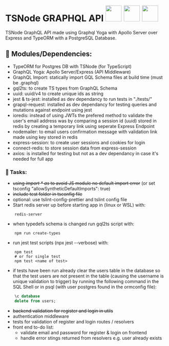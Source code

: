# TSNode GRAPHQL API <img src="https://user-images.githubusercontent.com/841294/53402609-b97a2180-39ba-11e9-8100-812bab86357c.png" height="50" /> <img src="https://github.com/graphql/graphql-spec/blob/master/resources/GraphQL%20Logo.svg" height="50" /> <img src="https://raw.githubusercontent.com/remojansen/logo.ts/master/ts.png" height="50" />

TSNode GraphQL API made using Graphql Yoga with Apollo Server over Express and TypeORM with a PostgreSQL Database.

## :floppy_disk: Modules/Dependencies:
- TypeORM for Postgres DB with TSNode (for TypeScript)
- GraphQL Yoga: Apollo Server/Express (API Middleware)
- GraphQL Import: statically import GQL Schema files at build time (must be .graphql)
- gql2ts: to create TS types from GraphQL Schema
- uuid: uuid/v4 to create unique ids as string
- jest & ts-jest: installed as dev dependancy to run tests in "./tests/"
- grapql-request: installed as dev dependancy for testing queries and mutations against endpoint using jest
- ioredis: instead of using JWTs the prefered method to validate the user's email address was by comparing a session id (uuid) stored in redis by creating a temporary link using seperate Express Endpoint
- nodemailer: to email users confirmation message with validation link made using key stored in redis
- express-session: to create user sessions and cookies for login
- connect-redis: to store session data from express-session
- axios: is installed for testing but not as a dev dependancy in case it's needed for full app

### :memo: Tasks:
- ~~using *import * as* to avoid JS module no default import error~~ (or set tsconfig "allowSyntheticDefaultImports": true)
- ~~include test folder in tsconfig file~~
- optional: use tslint-config-prettier and tslint config file
- Start redis server up before starting app in (linux or WSL) with:
```
    redis-server
```
- when typedefs schema is changed run gql2ts script with: 
```
    npm run create-types
```
- run jest test scripts (npx jest --verbose) with:
```
    npm test 
    # or for single test
    npm test <name of test>
```
- if tests have been run already clear the users table in the database so that the test users are not present in the table (causing the username is unique validation to trigger) by running the following command in the SQL Shell or in psql (with user postgres found in the ormconfig file):
```sql
    \c database
    delete from users;
``` 
- ~~backend validation for register and login in utils~~
- authentication middleware
- tests for validation of register and login routes / resolvers
- front end to-do list:
    - validate email and password for register & login on frontend
    - handle error stings returned from resolvers e.g. user already exists
